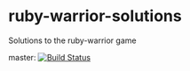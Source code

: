 ruby-warrior-solutions
======================

Solutions to the ruby-warrior game


master: [![Build Status](https://travis-ci.org/kday/ruby-warrior-solutions.svg?branch=master)](https://travis-ci.org/kday/ruby-warrior-solutions)
